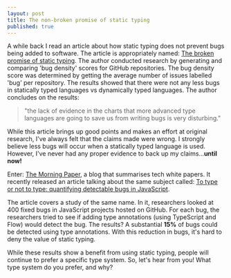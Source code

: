 ```yaml
---
layout: post
title: The non-broken promise of static typing
published: true
---
```

A while back I read an article about how static typing does not prevent
bugs being added to software. The article is appropriately named: [The broken promise of static
typing](https://dev.to/danlebrero/the-broken-promise-of-static-typing). 
The author conducted research by generating and comparing 'bug density' scores for GitHub repositories.
The bug density score was determined by getting the average
number of issues labelled 'bug' per repository. The results showed that there
were not any less bugs in statically typed languages vs dynamically typed languages. The author concludes on the results:

> "the lack of evidence in the charts that more advanced type languages are going to save us from writing bugs is very disturbing."

While this article brings up good points and makes an effort at original
research, I've always felt that the claims made were wrong. I strongly
believe less bugs will occur when a statically typed language is used.
However, I've never had any proper evidence to back up my claims...**until now!**

Enter: [The Morning Paper](https://blog.acolyer.org), a blog that summarises
tech white papers. It recently released an article talking about the same subject called: 
[To type or not to type: quantifying detectable bugs in
JavaScript](https://blog.acolyer.org/2017/09/19/to-type-or-not-to-type-quantifying-detectable-bugs-in-javascript/).

The article covers a study of the same name. In it, researchers looked at 400
fixed bugs in JavaScript projects hosted on GitHub. For each bug, the
researchers tried to see if adding type annotations (using TypeScript and Flow)
would detect the bug. The results? A substantial **15%** of bugs could be
detected using type annotations. With this reduction in bugs, it's hard to deny
the value of static typing.

While these results show a benefit from using static typing, people will continue
to prefer a specific type system. So, let's hear from you! What type system do you
prefer, and why?
